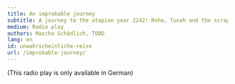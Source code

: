 ```yaml
---
title: An improbable journey
subtitle: A journey to the utopian year 2242! Roha, Tuxah and the scrap dealer accompany a visitor who is struggling with the improbability of his own appearance in the utopia.
medium: Radio play
authors: Mascha Schädlich, TODO
lang: en
id: unwahrscheinliche-reise
url: /improbable-journey/
---
```


(This radio play is only available in German)
